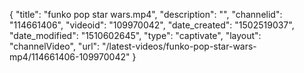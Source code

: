 {
    "title": "funko pop star wars.mp4",
    "description": "",
    "channelid": "114661406",
    "videoid": "109970042",
    "date_created": "1502519037",
    "date_modified": "1510602645",
    "type": "captivate",
    "layout": "channelVideo",
    "url": "\/latest-videos\/funko-pop-star-wars-mp4\/114661406-109970042"
}